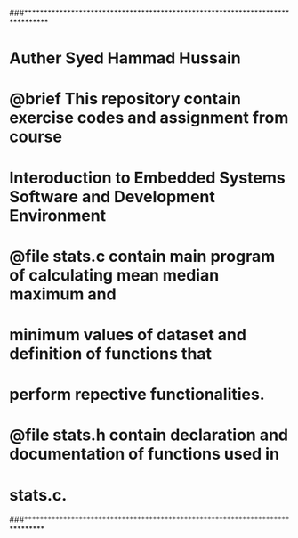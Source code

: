 ###******************************************************************************
# 
# Auther Syed Hammad Hussain
#
# @brief  This repository contain exercise codes and assignment from course 
#         Interoduction to Embedded Systems Software and Development Environment
# 
# @file stats.c  contain main program of calculating mean median maximum and 
#                minimum values of dataset and definition of functions that 
#                perform repective functionalities. 
#                
# @file stats.h  contain declaration and documentation of functions used in 
#                stats.c. 
###*****************************************************************************

